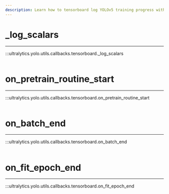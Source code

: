```yaml
---
description: Learn how to tensorboard log YOLOv5 training progress with on_pretrain_routine_start and on_fit_epoch_end callbacks. Ultralytics Docs.
---
```


# _log_scalars
---
:::ultralytics.yolo.utils.callbacks.tensorboard._log_scalars
<br><br>

# on_pretrain_routine_start
---
:::ultralytics.yolo.utils.callbacks.tensorboard.on_pretrain_routine_start
<br><br>

# on_batch_end
---
:::ultralytics.yolo.utils.callbacks.tensorboard.on_batch_end
<br><br>

# on_fit_epoch_end
---
:::ultralytics.yolo.utils.callbacks.tensorboard.on_fit_epoch_end
<br><br>